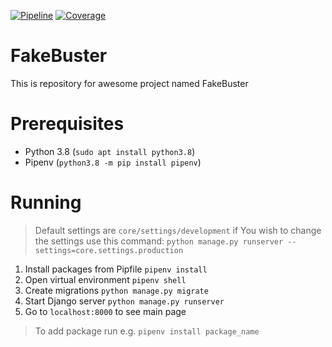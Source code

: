 [![Pipeline](https://gitlab.com/daniel.rozycki/fakebuster/badges/master/pipeline.svg)](https://gitlab.com/daniel.rozycki/fakebuster) 
[![Coverage](https://gitlab.com/daniel.rozycki/fakebuster/badges/master/coverage.svg)](https://gitlab.com/daniel.rozycki/fakebuster)


# FakeBuster

This is repository for awesome project named FakeBuster


# Prerequisites

 - Python 3.8 (`sudo apt install python3.8`)
 - Pipenv (`python3.8 -m pip install pipenv`) 

# Running

> Default settings are `core/settings/development` if You wish to change the settings use this command: `python manage.py runserver --settings=core.settings.production`

 1. Install packages from Pipfile `pipenv install`
 2. Open virtual environment `pipenv shell`
 3. Create migrations `python manage.py migrate`
 4. Start Django server `python manage.py runserver`
 5. Go to `localhost:8000` to see main page
 > To add package run e.g. `pipenv install package_name`